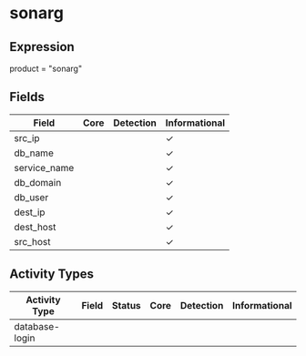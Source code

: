 sonarg
======

Expression
----------

product = "sonarg"

Fields
------

| Field        | Core | Detection | Informational |
| ------------ | ---- | --------- | ------------- |
| src_ip       |      |           | &#10003;      |
| db_name      |      |           | &#10003;      |
| service_name |      |           | &#10003;      |
| db_domain    |      |           | &#10003;      |
| db_user      |      |           | &#10003;      |
| dest_ip      |      |           | &#10003;      |
| dest_host    |      |           | &#10003;      |
| src_host     |      |           | &#10003;      |

Activity Types
--------------

| Activity Type  | Field | Status | Core | Detection | Informational |
| -------------- | ----- | ------ | ---- | --------- | ------------- |
| database-login |       |        |      |           |               |

